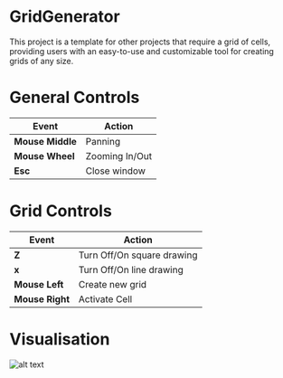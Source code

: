 # GridGenerator

This project is a template for other projects that require a grid of cells, providing users with an easy-to-use and customizable tool for creating grids of any size.  

# General Controls

|Event|Action|  
|---|---|  
|**Mouse Middle**|Panning|  
|**Mouse Wheel**|Zooming In/Out|  
|**Esc**|Close window|  

# Grid Controls

|Event|Action|  
|---|---|  
|**Z**|Turn Off/On square drawing|  
|**x**|Turn Off/On line drawing|  
|**Mouse Left**|Create new grid|  
|**Mouse Right**|Activate Cell|  

# Visualisation

![alt text](image_url)

